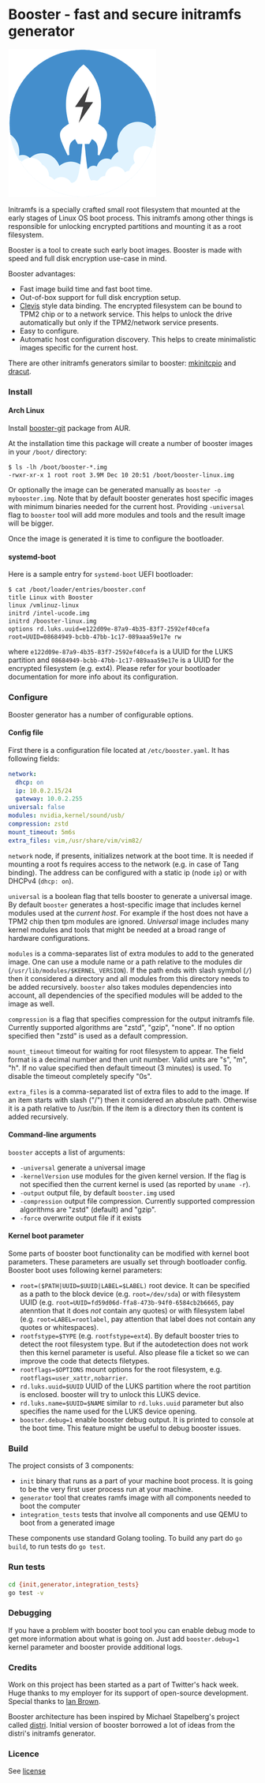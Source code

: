 # Booster - fast and secure initramfs generator

![Booster initramfs generator](docs/booster.png)

Initramfs is a specially crafted small root filesystem that mounted at the early stages of Linux OS boot process.
This initramfs among other things is responsible for unlocking encrypted partitions and mounting it as a root filesystem.

Booster is a tool to create such early boot images. Booster is made with speed and full disk encryption use-case in mind.

Booster advantages:
 * Fast image build time and fast boot time.
 * Out-of-box support for full disk encryption setup.
 * [Clevis](https://github.com/latchset/clevis/) style data binding. The encrypted filesystem can be bound
   to TPM2 chip or to a network service. This helps to unlock the drive automatically but only if the TPM2/network service
   presents.
 * Easy to configure.
 * Automatic host configuration discovery. This helps to create minimalistic images specific for the current host.

There are other initramfs generators similar to booster: [mkinitcpio](https://git.archlinux.org/mkinitcpio.git/) and [dracut](https://dracut.wiki.kernel.org/index.php/Main_Page).

### Install
#### Arch Linux
Install [booster-git](https://aur.archlinux.org/packages/booster-git/) package from AUR.

At the installation time this package will create a number of booster images in your `/boot/` directory:
```shell
$ ls -lh /boot/booster-*.img
-rwxr-xr-x 1 root root 3.9M Dec 10 20:51 /boot/booster-linux.img
```

Or optionally the image can be generated manually as `booster -o mybooster.img`. Note that by default booster generates
host specific images with minimum binaries needed for the current host. Providing `-universal` flag to `booster` tool
will add more modules and tools and the result image will be bigger.

Once the image is generated it is time to configure the bootloader.

#### systemd-boot
Here is a sample entry for `systemd-boot` UEFI bootloader:

```
$ cat /boot/loader/entries/booster.conf
title Linux with Booster
linux /vmlinuz-linux
initrd /intel-ucode.img
initrd /booster-linux.img
options rd.luks.uuid=e122d09e-87a9-4b35-83f7-2592ef40cefa root=UUID=08684949-bcbb-47bb-1c17-089aaa59e17e rw
```

where `e122d09e-87a9-4b35-83f7-2592ef40cefa` is a UUID for the LUKS partition and `08684949-bcbb-47bb-1c17-089aaa59e17e` is
a UUID for the encrypted filesystem (e.g. ext4). Please refer for your bootloader documentation for more info about its
configuration.

### Configure
Booster generator has a number of configurable options.

#### Config file
First there is a configuration file located at `/etc/booster.yaml`. It has following fields:

```yaml
network:
  dhcp: on
  ip: 10.0.2.15/24
  gateway: 10.0.2.255
universal: false
modules: nvidia,kernel/sound/usb/
compression: zstd
mount_timeout: 5m6s
extra_files: vim,/usr/share/vim/vim82/
```

`network` node, if presents, initializes network at the boot time. It is needed if mounting a root fs requires access to the network (e.g. in case of Tang binding).
The address can be configured with a static ip (node `ip`) or with DHCPv4 (`dhcp: on`).

`universal` is a boolean flag that tells booster to generate a universal image.
By default `booster` generates a host-specific image that includes kernel modules used at the *current host*.
For example if the host does not have a TPM2 chip then tpm modules are ignored.
*Universal* image includes many kernel modules and tools that might be needed at a broad range of hardware configurations.

`modules` is a comma-separates list of extra modules to add to the generated image. One can use a module name or a path relative
to the modules dir (`/usr/lib/modules/$KERNEL_VERSION`). If the path ends with slash symbol (`/`) then it considered a directory
and all modules from this directory needs to be added recursively. `booster` also takes modules dependencies into account, all dependencies
of the specified modules will be added to the image as well.

`compression` is a flag that specifies compression for the output initramfs file. Currently supported algorithms are "zstd", "gzip", "none".
If no option specified then "zstd" is used as a default compression.

`mount_timeout` timeout for waiting for root filesystem to appear. The field format is a decimal number and then unit number.
Valid units are "s", "m", "h". If no value specified then default timeout (3 minutes) is used.
To disable the timeout completely specify "0s".

`extra_files` is a comma-separated list of extra files to add to the image. If an item starts with slash ("/")
then it considered an absolute path. Otherwise it is a path relative to /usr/bin. If the item is a directory then its content is added recursively.

#### Command-line arguments
`booster` accepts a list of arguments:
 * `-universal` generate a universal image
 * `-kernelVersion` use modules for the given kernel version. If the flag is not specified then the current kernel is used (as reported by `uname -r`).
 * `-output` output file, by default `booster.img` used
 * `-compression` output file compression. Currently supported compression algorithms are "zstd" (default) and "gzip".
 * `-force` overwrite output file if it exists

#### Kernel boot parameter
Some parts of booster boot functionality can be modified with kernel boot parameters. These parameters are usually set through bootloader config.
Booster boot uses following kernel parameters:
 * `root=($PATH|UUID=$UUID|LABEL=$LABEL)` root device. It can be specified as a path to the block device (e.g. `root=/dev/sda`) or with filesystem UUID (e.g. `root=UUID=fd59d06d-ffa8-473b-94f0-6584cb2b6665`, pay atenntion that it does *not* contain any quotes) or with filesystem label (e.g. `root=LABEL=rootlabel`, pay attention that label does not contain any quotes or whitespaces).
 * `rootfstype=$TYPE` (e.g. `rootfstype=ext4`). By default booster tries to detect the root filesystem type. But if the autodetection does not work then this kernel parameter is useful.
   Also please file a ticket so we can improve the code that detects filetypes.
 * `rootflags=$OPTIONS` mount options for the root filesystem, e.g. `rootflags=user_xattr,nobarrier`.
 * `rd.luks.uuid=$UUID` UUID of the LUKS partition where the root partition is enclosed. booster will try to unlock this LUKS device.
 * `rd.luks.name=$UUID=$NAME` similar to `rd.luks.uuid` parameter but also specifies the name used for the LUKS device opening.
 * `booster.debug=1` enable booster debug output. It is printed to console at the boot time. This feature might be useful to debug booster issues.

### Build
The project consists of 3 components:
 * `init` binary that runs as a part of your machine boot process. It is going to be the very first user process run at your machine.
 * `generator` tool that creates ramfs image with all components needed to boot the computer
 * `integration_tests` tests that involve all components and use QEMU to boot from a generated image

These components use standard Golang tooling. To build any part do `go build`, to run tests do `go test`.

### Run tests
 ```bash
cd {init,generator,integration_tests}
go test -v
 ```

### Debugging
If you have a problem with booster boot tool you can enable debug mode to get more
information about what is going on. Just add `booster.debug=1` kernel parameter and booster
provide additional logs.

### Credits
Work on this project has been started as a part of Twitter's hack week. Huge thanks to my employer for its support
of open-source development. Special thanks to [Ian Brown](https://twitter.com/igb).

Booster architecture has been inspired by Michael Stapelberg's project called [distri](https://distr1.org/).
Initial version of booster borrowed a lot of ideas from the distri's initramfs generator.

### Licence
See [license](LICENSE)
